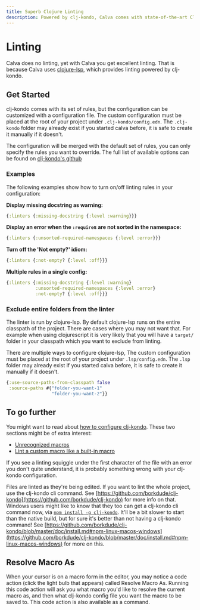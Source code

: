 ```yaml
---
title: Superb Clojure Linting
description: Powered by clj-kondo, Calva comes with state-of-the-art Clojure and ClojureScript linting
---
```


# Linting

Calva does no linting, yet with Calva you get excellent linting. That is because Calva uses [clojure-lsp](https://github.com/clojure-lsp/clojure-lsp), which provides linting powered by clj-kondo.

## Get Started
clj-kondo comes with its set of rules, but the configuration can be customized with a configuration file. The custom configuration must be placed at the root of your project under `.clj-kondo/config.edn`. The `.clj-kondo` folder may already exist if you started calva before, it is safe to create it manually if it doesn't.

The configuration will be merged with the default set of rules, you can only specify the rules you want to override. The full list of available options can be found on [clj-kondo's github](https://github.com/clj-kondo/clj-kondo/blob/master/doc/linters.md)

### Examples
The following examples show how to turn on/off linting rules in your configuration:

**Display missing docstring as warning:**
```clj
{:linters {:missing-docstring {:level :warning}}}
```

**Display an error when the `:require`s are not sorted in the namespace:**
```clj
{:linters {:unsorted-required-namespaces {:level :error}}}
```

**Turn off the 'Not empty?' idiom:**
```clj
{:linters {:not-empty? {:level :off}}}
```

**Multiple rules in a single config:**
```clj
{:linters {:missing-docstring {:level :warning}
           :unsorted-required-namespaces {:level :error}
           :not-empty? {:level :off}}}
```

### Exclude entire folders from the linter
The linter is run by clojure-lsp. By default clojure-lsp runs on the entire classpath of the project. There are cases where you may not want that. For example when using clojurescript it is very likely that you will have a `target/` folder in your classpath which you want to exclude from linting. 

There are multiple ways to configure clojure-lsp, The custom configuration must be placed at the root of your project under `.lsp/config.edn`. The `.lsp` folder may already exist if you started calva before, it is safe to create it manually if it doesn't.

```clj
{:use-source-paths-from-classpath false
 :source-paths #{"folder-you-want-1"
                 "folder-you-want-2"}}
```

## To go further

You might want to read about [how to configure clj-kondo](https://github.com/borkdude/clj-kondo/blob/master/doc/config.md#configuration). These two sections might be of extra interest:

* [Unrecognized macros](https://github.com/clj-kondo/clj-kondo/blob/master/doc/config.md#unrecognized-macros)
* [Lint a custom macro like a built-in macro](https://github.com/borkdude/clj-kondo/blob/master/doc/config.md#lint-a-custom-macro-like-a-built-in-macro)

If you see a linting squiggle under the first character of the file with an error you don't quite understand, it is probably something wrong with your clj-kondo configuration.

Files are linted as they're being edited. If you want to lint the whole project, use the clj-kondo cli command. See [https://github.com/borkdude/clj-kondo](https://github.com/borkdude/clj-kondo) for more info on that. Windows users might like to know that they too can get a clj-kondo cli command now, via [`npm install -g clj-kondo`](https://twitter.com/borkdude/status/1187622954236071936). It'll be a bit slower to start than the native build, but for sure it's better than not having a clj-kondo command! See [https://github.com/borkdude/clj-kondo/blob/master/doc/install.md#npm-linux-macos-windows](https://github.com/borkdude/clj-kondo/blob/master/doc/install.md#npm-linux-macos-windows) for more on this.

## Resolve Macro As

When your cursor is on a macro form in the editor, you may notice a code action (click the light bulb that appears) called Resolve Macro As. Running this code action will ask you what macro you'd like to resolve the current macro as, and then what clj-kondo config file you want the macro to be saved to. This code action is also available as a command.